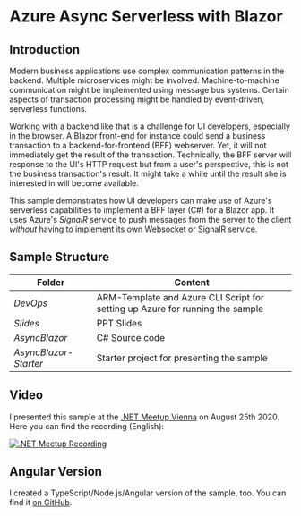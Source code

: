 # Azure Async Serverless with Blazor

## Introduction

Modern business applications use complex communication patterns in the backend. Multiple microservices might be involved. Machine-to-machine communication might be implemented using message bus systems. Certain aspects of transaction processing might be handled by event-driven, serverless functions.

Working with a backend like that is a challenge for UI developers, especially in the browser. A Blazor front-end for instance could send a business transaction to a backend-for-frontend (BFF) webserver. Yet, it will not immediately get the result of the transaction. Technically, the BFF server will response to the UI's HTTP request but from a user's perspective, this is not the business transaction's result. It might take a while until the result she is interested in will become available.

This sample demonstrates how UI developers can make use of Azure's serverless capabilities to implement a BFF layer (C#) for a Blazor app. It uses Azure's *SignalR* service to push messages from the server to the client *without* having to implement its own Websocket or SignalR service.

## Sample Structure

| Folder                | Content                                                                       |
| --------------------- | ----------------------------------------------------------------------------- |
| *DevOps*              | ARM-Template and Azure CLI Script for setting up Azure for running the sample |
| *Slides*              | PPT Slides                                                                    |
| *AsyncBlazor*         | C# Source code                                                                |
| *AsyncBlazor-Starter* | Starter project for presenting the sample                                     |

## Video

I presented this sample at the [.NET Meetup Vienna](https://www.meetup.com/de-DE/dotnet-austria) on August 25th 2020. Here you can find the recording (English):

[![.NET Meetup Recording](https://img.youtube.com/vi/h-l8uogXFvg/0.jpg)](https://www.youtube.com/watch?v=h-l8uogXFvg ".NET Meetup Recording")

## Angular Version

I created a TypeScript/Node.js/Angular version of the sample, too. You can find it [on GitHub](https://github.com/rstropek/Samples/tree/master/AsyncAngular).
